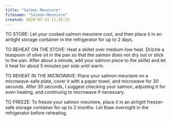 ```yaml
---
title: "Salmon Meuniere"
filename: "Salmon-Meuniere"
created: 2020-07-23 11:15:23
---
```

TO STORE: Let your cooked salmon meuniere cool, and then place it in an airtight storage container in the refrigerator for up to 2 days.

TO REHEAT ON THE STOVE: Heat a skillet over medium-low heat. Drizzle a teaspoon of olive oil in the pan so that the salmon does not dry out or stick to the pan. After about a minute, add your salmon piece to the skillet and let it heat for about 5 minutes per side until warm.

TO REHEAT IN THE MICROWAVE: Place your salmon meuniere on a microwave-safe plate, cover it with a paper towel, and microwave for 30 seconds. After 30 seconds, I suggest checking your salmon, adjusting it for even heating, and continuing to microwave if necessary.

TO FREEZE: To freeze your salmon meuniere, place it in an airtight freezer-safe storage container for up to 2 months. Let thaw overnight in the refrigerator before reheating.
